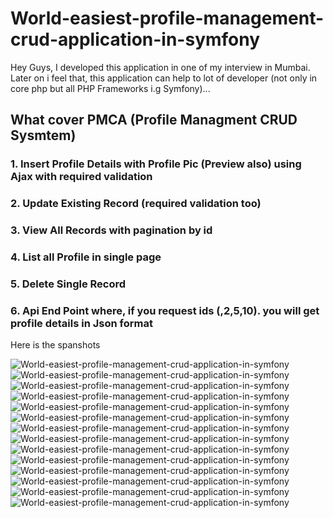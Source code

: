 # World-easiest-profile-management-crud-application-in-symfony

Hey Guys, I developed this application in one of my interview in Mumbai. Later on i feel that, this application can help to lot of developer (not only in core php but all PHP Frameworks i.g Symfony)...


<h2>What cover PMCA (Profile Managment CRUD Sysmtem)</h2>

<h3>1. Insert Profile Details with Profile Pic (Preview also) using Ajax with required validation</h3>
<h3>2. Update Existing Record (required validation too)</h3>
<h3>3. View All Records with pagination by id </h3>
<h3>4. List all Profile in single page </h3>
<h3>5. Delete Single Record</h3>
<h3>6. Api End Point where, if you request ids (,2,5,10). you will get profile details in  Json format</h3>

Here is the spanshots 

<img src="https://goo.gl/r6NakO" alt="World-easiest-profile-management-crud-application-in-symfony" /> <br />
<img src="https://goo.gl/GEkyBO" alt="World-easiest-profile-management-crud-application-in-symfony" /> <br />
<img src="https://goo.gl/m7WmSl" alt="World-easiest-profile-management-crud-application-in-symfony" /> <br />
<img src="https://goo.gl/XZAI9O" alt="World-easiest-profile-management-crud-application-in-symfony" /> <br />
<img src="https://goo.gl/m9uSK8" alt="World-easiest-profile-management-crud-application-in-symfony" /> <br />
<img src="https://goo.gl/PTP5GF" alt="World-easiest-profile-management-crud-application-in-symfony" /> <br />
<img src="https://goo.gl/VNEaZG" alt="World-easiest-profile-management-crud-application-in-symfony" /> <br />
<img src="https://goo.gl/Vu11Tt" alt="World-easiest-profile-management-crud-application-in-symfony" /> <br />
<img src="https://goo.gl/sVXk53" alt="World-easiest-profile-management-crud-application-in-symfony" /> <br />
<img src="https://goo.gl/u7bTDZ" alt="World-easiest-profile-management-crud-application-in-symfony" /> <br />
<img src="https://goo.gl/PVSXCL" alt="World-easiest-profile-management-crud-application-in-symfony" /> <br />
<img src="https://goo.gl/LLiXwH" alt="World-easiest-profile-management-crud-application-in-symfony" /> <br />
<img src="https://goo.gl/KErzRE" alt="World-easiest-profile-management-crud-application-in-symfony" /> <br />
<img src="https://goo.gl/uuYOhp" alt="World-easiest-profile-management-crud-application-in-symfony" /> <br />


